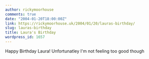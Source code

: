 ```yaml
---
author: rickymoorhouse
comments: true
date: "2004-01-20T18:00:00Z"
link: https://rickymoorhouse.uk/2004/01/20/lauras-birthday/
slug: lauras-birthday
title: Laura's Birthday
wordpress_id: 1657
---
```


Happy Birthday Laura! Unfortunatley I'm not feeling too good though
